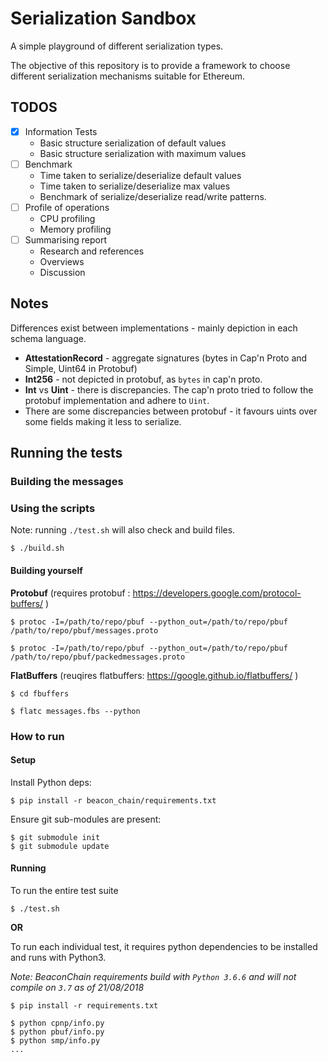 # Serialization Sandbox

A simple playground of different serialization types.

The objective of this repository is to provide a framework to choose different
serialization mechanisms suitable for Ethereum.

## TODOS

* [x] Information Tests
    * Basic structure serialization of default values
    * Basic structure serialization with maximum values
* [ ] Benchmark
    * Time taken to serialize/deserialize default values
    * Time taken to serialize/deserialize max values
    * Benchmark of serialize/deserialize read/write patterns.
* [ ] Profile of operations
    * CPU profiling
    * Memory profiling
* [ ] Summarising report
    * Research and references
    * Overviews
    * Discussion

## Notes

Differences exist between implementations - mainly depiction in each schema
language.

* **AttestationRecord** - aggregate signatures (bytes in Cap'n Proto and
    Simple, Uint64 in Protobuf)
* **Int256** - not depicted in protobuf, as `bytes` in cap'n proto.
* **Int** vs **Uint** - there is discrepancies. The cap'n proto tried to follow
the protobuf implementation and adhere to `Uint`.
* There are some discrepancies between protobuf - it favours uints over some
    fields making it less to serialize.

## Running the tests

### Building the messages

### Using the scripts

Note: running ``./test.sh`` will also check and build files.

```
$ ./build.sh
```

#### Building yourself

**Protobuf** (requires protobuf :
https://developers.google.com/protocol-buffers/ )

```
$ protoc -I=/path/to/repo/pbuf --python_out=/path/to/repo/pbuf /path/to/repo/pbuf/messages.proto

$ protoc -I=/path/to/repo/pbuf --python_out=/path/to/repo/pbuf /path/to/repo/pbuf/packedmessages.proto
```

**FlatBuffers** (reuqires flatbuffers: https://google.github.io/flatbuffers/ )

```
$ cd fbuffers

$ flatc messages.fbs --python
```

### How to run

#### Setup

Install Python deps:

```
$ pip install -r beacon_chain/requirements.txt
```

Ensure git sub-modules are present:

```
$ git submodule init
$ git submodule update
```


#### Running

To run the entire test suite

```
$ ./test.sh
```


**OR**

To run each individual test, it requires python dependencies to be installed
and runs with Python3.

*Note: BeaconChain requirements build with `Python 3.6.6` and will not
compile on `3.7` as of 21/08/2018*

```
$ pip install -r requirements.txt

$ python cpnp/info.py
$ python pbuf/info.py
$ python smp/info.py
...
```



